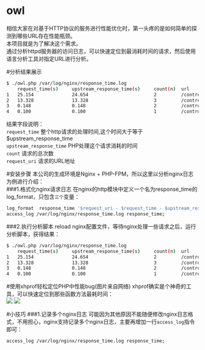 # owl
相信大家在对基于HTTP协议的服务进行性能优化时，第一头疼的是如何简单的探测到哪些URL存在性能瓶颈。<br>
本项目就是为了解决这个需求。<br>
通过分析httpd服务器的访问日志，可以快速定位到最消耗时间的请求，然后使用语言分析工具对指定URL进行分析。<br>

#分析结果展示
``` bash
$ ./owl.php /var/log/nginx/response_time.log 
    request_time(s)     upstream_response_time(s)     count(n)  url       
1   25.154              24.654                        2         /controller/action1
2   13.328              13.328                        3         /controller/action2
3   0.148               0.148                         2         /controller/action3
4   0.100               0.100                         1         /controller/action4   
```
结果字段说明：<br>
    `request_time` 整个http请求的处理时间,这个时间大于等于$upstream_response_time<br>
    `upstream_response_time`  PHP处理这个请求消耗的时间<br>
    `count` 请求的总次数<br>
    `request_uri`  请求的URL地址<br>
    
#安装步骤
本公司的生成环境是Nginx + PHP-FPM，所以这里以分析nginx日志为例进行介绍：<br>
###1.格式化nginx请求日志
在nginx的http模块中定义一个名为response_time的log_format，只包含`三个`变量：<br>

``` bash
log_format  response_time '$request_uri - $request_time - $upstream_response_time';
access_log /var/log/nginx/response_time.log response_time;
```

###2.执行分析脚本
reload nginx配置文件，等待nginx处理一些请求之后，运行分析脚本，获得结果：<br>
``` bash
$ ./owl.php /var/log/nginx/response_time.log 
    request_time(s)     upstream_response_time(s)     count(n)  url       
1   25.154              24.654                        2         /controller/action1
2   13.328              13.328                        3         /controller/action2
3   0.148               0.148                         2         /controller/action3
4   0.100               0.100                         1         /controller/action4
```
#使用xhprof轻松定位PHP中性能bug(图片来自网络)
xhprof确实是个神奇的工具，可以快速定位到那些函数方法最耗时间：<br>
![](https://raw.githubusercontent.com/freemanCD/owl/master/Images/xhprof-2.jpg)
![](https://raw.githubusercontent.com/freemanCD/owl/master/Images/xhprof-1.jpg)

#小技巧
###1.记录多个nginx日志
可能因为其他原因不能随便修改nginx日志格式，不用担心，nginx支持记录多个nginx日志，主要再增加一行`access_log`指令即可：<br>
``` bash
access_log /var/log/nginx/response_time.log response_time;
```

